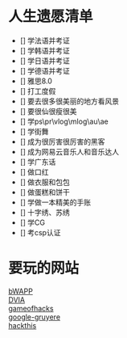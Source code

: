 # 人生遗愿清单
- [] 学法语并考证
- [] 学韩语并考证
- [] 学日语并考证
- [] 学德语并考证
- [] 雅思8.0
- [] 打工度假
- [] 要去很多很美丽的地方看风景
- [] 要很仙很瘦很美
- [] 学ps\pr\vlog\mlog\au\ae
- [] 学街舞
- [] 成为很厉害很厉害的黑客
- [] 成为网易云音乐人和音乐达人
- [] 学广东话
- [] 做口红
- [] 做衣服和包包
- [] 做蛋糕和饼干
- [] 学做一本精美的手账
- [] 十字绣、苏绣
- [] 学CG
- [] 考csp认证

# 要玩的网站
[bWAPP](http://www.itsecgames.com/)  
[DVIA](http://damnvulnerableiosapp.com/)  
[gameofhacks](http://www.gameofhacks.com/)  
[google-gruyere](http://google-gruyere.appspot.com/)  
[hackthis](https://defendtheweb.net/?hackthis)  
